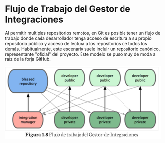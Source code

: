 # Flujo de Trabajo del Gestor de Integraciones

Al permitir multiples repositorios remotos, en Git es posible tener un flujo de trabajo donde cada desarrollador tenga acceso de escritura a su propio repositorio público y acceso de lectura a los repositorios de todos los demás. Habitualmente, este escenario suele incluir un repositorio canónico, representante "oficial" del proyecto. Este modelo se puso muy de moda a raíz de la forja GitHub.

![flujo de trabajo del gestor de integraciones](https://github.com/omarlopezgarcia/control-versiones/blob/main/src/flujo%20de%20trabajo%20del%20gestor%20de%20integraciones.PNG)
